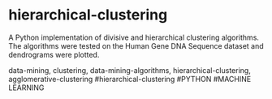 # hierarchical-clustering


A Python implementation of divisive and hierarchical clustering algorithms. The algorithms were tested on the Human Gene DNA Sequence dataset and dendrograms were plotted.

data-mining,
clustering,
data-mining-algorithms,
hierarchical-clustering,
agglomerative-clustering
#hierarchical-clustering
#PYTHON
#MACHINE LEARNING
